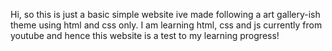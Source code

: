Hi, so this is just a basic simple website ive made following a art gallery-ish theme using html and css only. 
I am learning html, css and js currently from youtube and hence this website is a test to my learning progress!
